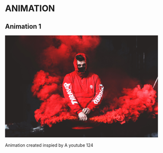 # ANIMATION
## **Animation 1**
![](animation%201/2.jpg)

Animation created inspied by 
A youtube
124
